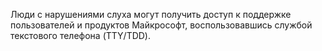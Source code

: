 <Token xmlns:xlink="http://www.w3.org/1999/xlink">Люди с нарушениями слуха могут получить доступ к поддержке пользователей и продуктов Майкрософт, воспользовавшись службой текстового телефона (TTY/TDD).</Token>

<!--HONumber=May16_HO2-->


